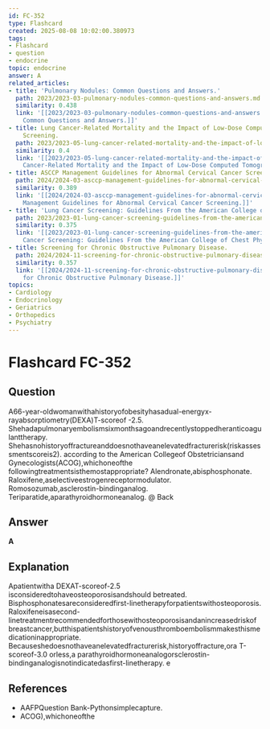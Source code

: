 ```yaml
---
id: FC-352
type: Flashcard
created: 2025-08-08 10:02:00.380973
tags:
- Flashcard
- question
- endocrine
topic: endocrine
answer: A
related_articles:
- title: 'Pulmonary Nodules: Common Questions and Answers.'
  path: 2023/2023-03-pulmonary-nodules-common-questions-and-answers.md
  similarity: 0.438
  link: '[[2023/2023-03-pulmonary-nodules-common-questions-and-answers|Pulmonary Nodules:
    Common Questions and Answers.]]'
- title: Lung Cancer-Related Mortality and the Impact of Low-Dose Computed Tomography
    Screening.
  path: 2023/2023-05-lung-cancer-related-mortality-and-the-impact-of-low-dose-com.md
  similarity: 0.4
  link: '[[2023/2023-05-lung-cancer-related-mortality-and-the-impact-of-low-dose-com|Lung
    Cancer-Related Mortality and the Impact of Low-Dose Computed Tomography Screening.]]'
- title: ASCCP Management Guidelines for Abnormal Cervical Cancer Screening.
  path: 2024/2024-03-asccp-management-guidelines-for-abnormal-cervical-cancer-scr.md
  similarity: 0.389
  link: '[[2024/2024-03-asccp-management-guidelines-for-abnormal-cervical-cancer-scr|ASCCP
    Management Guidelines for Abnormal Cervical Cancer Screening.]]'
- title: 'Lung Cancer Screening: Guidelines From the American College of Chest Physicians.'
  path: 2023/2023-01-lung-cancer-screening-guidelines-from-the-american-college-o.md
  similarity: 0.375
  link: '[[2023/2023-01-lung-cancer-screening-guidelines-from-the-american-college-o|Lung
    Cancer Screening: Guidelines From the American College of Chest Physicians.]]'
- title: Screening for Chronic Obstructive Pulmonary Disease.
  path: 2024/2024-11-screening-for-chronic-obstructive-pulmonary-disease.md
  similarity: 0.357
  link: '[[2024/2024-11-screening-for-chronic-obstructive-pulmonary-disease|Screening
    for Chronic Obstructive Pulmonary Disease.]]'
topics:
- Cardiology
- Endocrinology
- Geriatrics
- Orthopedics
- Psychiatry
---
```


# Flashcard FC-352

## Question

A66-year-oldwomanwithahistoryofobesityhasadual-energyx-rayabsorptiometry(DEXA)T-scoreof -2.5. Shehadapulmonaryembolismsixmonthsagoandrecentlystoppedheranticoagulanttherapy. Shehasnohistoryoffractureanddoesnothaveanelevatedfracturerisk(riskassessmentscoreis2). according to the American Collegeof Obstetriciansand Gynecologists(ACOG),whichoneofthe followingtreatmentsisthemostappropriate? Alendronate,abisphosphonate. Raloxifene,aselectiveestrogenreceptormodulator. Romosozumab,asclerostin-bindinganalog. Teriparatide,aparathyroidhormoneanalog. @ Back

## Answer

**A**

## Explanation

Apatientwitha DEXAT-scoreof-2.5 isconsideredtohaveosteoporosisandshould betreated. Bisphosphonatesareconsideredfirst-linetherapyforpatientswithosteoporosis. Raloxifeneisasecond-linetreatmentrecommendedforthosewithosteoporosisandanincreasedriskof breastcancer,butthispatientshistoryofvenousthromboembolismmakesthismedicationinappropriate. Becauseshedoesnothaveanelevatedfracturerisk,historyoffracture,ora T-scoreof-3.0 orless,a parathyroidhormoneanalogorsclerostin-bindinganalogisnotindicatedasfirst-linetherapy. e

## References

- AAFPQuestion Bank-Pythonsimplecapture.
- ACOG),whichoneofthe

